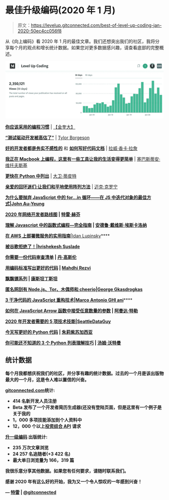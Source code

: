 # 最佳升级编码(2020 年 1 月)

> 原文：<https://levelup.gitconnected.com/best-of-level-up-coding-jan-2020-50ec4cc056f8>

从《向上编码》看 2020 年 1 月的最佳文章。我们还想突出我们的社区，我将分享每个月的观点和增长统计数据。如果您对更多数据感兴趣，请查看底部的完整概述。

![](img/e671b4b67ff187942c7bfc5519945eb2.png)

[**你应该采用的编程习惯**](/programming-habits-you-should-adopt-8ab75419fb09?source=friends_link&sk=18c4b610d71ddd52267e9ac846ea99e8) | [【金奎大】](https://medium.com/u/9a5b40458190?source=post_page-----50ec4cc056f8--------------------------------)

[**“测试驱动开发被高估了”**](/test-driven-development-is-overrated-ad9f0491c11d?source=friends_link&sk=dfae478ab43c85197de05ece9b3da162) | [Tylor Borgeson](https://medium.com/u/e0f90028fcdb?source=post_page-----50ec4cc056f8--------------------------------)

[**好的开发者都是务实不感性的**](/good-developers-are-practical-not-emotional-a57d04376bd2?source=friends_link&sk=6d46c99896ed8e6995adab442329b928) 和 [**如何写好代码文档**](/how-to-write-good-code-documentation-23d4d4297a?source=friends_link&sk=1676466b90f22367af8290e1e6b1e3a0) | [拉威·香卡·拉詹](https://medium.com/u/e373e0ecf6a3?source=post_page-----50ec4cc056f8--------------------------------)

[**我正在 Macbook 上编程，这里有一些工具让我的生活变得更简单**](/im-programming-on-a-macbook-and-here-are-the-tools-that-make-my-life-easier-905b74b48c6d?source=friends_link&sk=d7c2f02810633bb5f55c0cbba4bd1bc5) | [塞巴斯蒂安·维托夫斯基](https://medium.com/u/ef2592fc3d59?source=post_page-----50ec4cc056f8--------------------------------)

[**更快在 Python 中列出**](/faster-lists-in-python-4c4287502f0a?source=friends_link&sk=e36f9784779efb6f423bc4df995f05b6) | [大卫·蒂皮特](https://medium.com/u/29b5fd918fd3?source=post_page-----50ec4cc056f8--------------------------------)

[**亲爱的回环迷们:让我们和平地使用阵列方法**](/dear-for-loop-fans-let-us-use-array-methods-in-peace-af851ca9e85f?source=friends_link&sk=1db7410bcd2d870663be865ce9946e34) | [迈克·克罗宁](https://medium.com/u/fabe5f8ed616?source=post_page-----50ec4cc056f8--------------------------------)

[**为什么要抛弃 JavaScript 中的 for…in 循环——在 JS 中迭代对象的最佳方式**](/why-its-time-to-ditch-the-for-in-loop-in-javascript-75327f74004d?source=friends_link&sk=81b74ae6285720ac212b8be78152bb5a)**|[John Au-Yeung](https://medium.com/u/5253c50d76c1?source=post_page-----50ec4cc056f8--------------------------------)**

**[**2020 年网络开发者路线图**](/the-2020-web-developer-roadmap-76503ddfb327?source=friends_link&sk=ac41a0451e8f5267744e2694968a6df8) | [特雷·赫芬](https://medium.com/u/47e700e59e44?source=post_page-----50ec4cc056f8--------------------------------)**

**[**理解 Javascript 中的函数式编程—完全指南**](/understanding-functional-programming-in-javascript-a-complete-guide-e85ed13b42c8?source=friends_link&sk=7c7fbdda6fe72827d0f5dac49417a47e) | [安德鲁·戴维斯·埃斯卡洛纳](https://medium.com/u/5979728c4259?source=post_page-----50ec4cc056f8--------------------------------)**

**[**在 AWS 上部署微服务的实用指南**](/a-practical-guide-to-deploying-microservices-on-aws-6a8ddd298f7e?source=friends_link&sk=381e68850d3d9659aad26bb4b7b1aa80)**|[Idan Lupinsky](https://medium.com/u/2b05f59e629e?source=post_page-----50ec4cc056f8--------------------------------)****

****[**被谷歌拒绝了！**](/i-got-rejected-by-google-1ab8f7a4908e?source=friends_link&sk=e355b2b7ed4141d994372efb262d19f7)**|[hrishekesh Suslade](https://medium.com/u/9d3b1a745e28?source=post_page-----50ec4cc056f8--------------------------------)******

******[**你需要一份代码审查清单**](/you-need-a-code-review-checklist-1524e6a2d2cd?source=friends_link&sk=8af716bebedef8c1d5aeddd7d0dba488) | [丹·高斯伦](https://medium.com/u/f7d3d387ffc7?source=post_page-----50ec4cc056f8--------------------------------)******

****[**用编码标准写出更好的代码**](/write-better-code-with-coding-standards-546faf3fd4d1?source=friends_link&sk=48eb712c5a9d52f3747bbcfa1983071e) | [Mahdhi Rezvi](https://medium.com/u/19c90c54b753?source=post_page-----50ec4cc056f8--------------------------------)****

****[**飘飘镖系列**](https://levelup.gitconnected.com/fluttering-dart/home) | [康斯坦丁斯坦](https://medium.com/u/639e347813a2?source=post_page-----50ec4cc056f8--------------------------------)****

****[**匿名网刮有 Node.js、Tor、木偶师和 cheerio**](/anonymous-web-scrapping-with-node-js-tor-apify-and-cheerio-3b36ec6a45dc?source=friends_link&sk=eb8290c8f31a63ac9623f76df739f99e)**|[George Gkasdrogkas](https://medium.com/u/57c1ad83400?source=post_page-----50ec4cc056f8--------------------------------)******

******[**3 干净代码的 JavaScript 重构技术**](/3-javascript-refactoring-techniques-for-clean-code-c356be1abbcb?source=friends_link&sk=0e405a4f8760ad508fad52eff6d8896b)**|[Marco Antonio GHI ani](https://medium.com/u/adc3842a46ab?source=post_page-----50ec4cc056f8--------------------------------)********

******[**如何在 JavaScript Arrow 函数中接受任意数量的参数**](/how-to-accept-any-number-of-arguments-in-a-javascript-arrow-function-ed9ba66ed53f?source=friends_link&sk=fc9dce98881941dbbb95d94383571dbe) | [阿曼达·特勒](https://medium.com/u/62a7f3c62753?source=post_page-----50ec4cc056f8--------------------------------)******

****[**2020 年开发者需要的 5 项技术技能**](/5-technical-skills-developers-need-in-2020-95960f6c10fb?source=friends_link&sk=362a5c7b14d2d14e7cf6db029d428b7a)**|[SeattleDataGuy](https://medium.com/u/41cd8f154e82?source=post_page-----50ec4cc056f8--------------------------------)******

******[**今天写更好的 Python 代码**](/write-better-python-code-today-3c7566a695e2?source=friends_link&sk=39adcf745921e5b3087f33facffb06f9) | [朱莉紫苏加西亚](https://medium.com/u/ca65158881a5?source=post_page-----50ec4cc056f8--------------------------------)******

****[**你可能还不知道的 3 个 Python 列表理解技巧**](/3-python-list-comprehension-tricks-you-might-not-know-yet-5891d904ee76?source=friends_link&sk=825570f35e5a87aec014f41ac9f6cde1) | [汤姆·沃特曼](https://medium.com/u/26a3909adc91?source=post_page-----50ec4cc056f8--------------------------------)****

## ****统计数据****

****每个月我都想庆祝我们的社区，并分享有趣的统计数据。过去的一个月是该出版物最大的一个月，这是令人难以置信的兴奋。****

****[**gitconnected.com**](https://gitconnected.com/)**统计:******

*   ****414 名新开发人员注册****
*   ****Beta 发布了一个开发者简历生成器(还没有登陆页面，但是这里有一个例子是关于我的****
*   ****1，000 多项技能添加到个人资料中****
*   ****12，000 个以上[投资组合 API](https://gitconnected.com/portfolio-api) 请求****

****[**升一级编码**](https://levelup.gitconnected.com/) **出版统计:******

*   ****235 万次文章浏览****
*   ****24 257 名追随者(+3 422 名)****
*   ****最大单日浏览量为 166，319 篇****

****我很乐意分享其他数据。如果您有任何要求，请随时联系我们。****

****感谢 2020 年有这么好的开始，我为又一个令人惊叹的一年感到兴奋！****

****— [特雷](https://medium.com/u/47e700e59e44?source=post_page-----50ec4cc056f8--------------------------------) | [@gitconnected](https://twitter.com/gitconnected)****